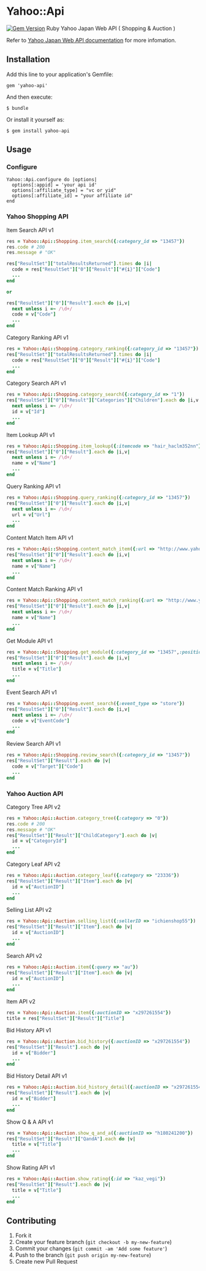 # Yahoo::Api

[![Gem Version](https://badge.fury.io/rb/yahoo-api.png)](http://badge.fury.io/rb/yahoo-api)
Ruby Yahoo Japan Web API ( Shopping & Auction ) 

Refer to [Yahoo Japan Web API documentation](http://developer.yahoo.co.jp/webapi/shopping/) for more infomation.

## Installation

Add this line to your application's Gemfile:

    gem 'yahoo-api'

And then execute:

    $ bundle

Or install it yourself as:

    $ gem install yahoo-api

## Usage

### Configure

    Yahoo::Api.configure do |options|
      options[:appid] = 'your api id'
      options[:affiliate_type] = "vc or yid"
      options[:affiliate_id] = "your affiliate id"
    end

### Yahoo Shopping API

Item Search API v1

```ruby
res = Yahoo::Api::Shopping.item_search({:category_id => "13457"})
res.code # 200
res.message # "OK"

res["ResultSet"]["totalResultsReturned"].times do |i|
  code = res["ResultSet"]["0"]["Result"]["#{i}"]["Code"]
  ...
end

or

res["ResultSet"]["0"]["Result"].each do |i,v|
  next unless i =~ /\d+/
  code = v["Code"]
  ...
end
```

Category Ranking API v1

```ruby
res = Yahoo::Api::Shopping.category_ranking({:category_id => "13457"})
res["ResultSet"]["totalResultsReturned"].times do |i|
  code = res["ResultSet"]["0"]["Result"]["#{i}"]["Code"]
  ...
end
```

Category Search API v1

```ruby
res = Yahoo::Api::Shopping.category_search({:category_id => "1"})
res["ResultSet"]["0"]["Result"]["Categories"]["Children"].each do |i,v|
  next unless i =~ /\d+/
  id = v["Id"]
  ...
end
```

Item Lookup API v1 

```ruby
res = Yahoo::Api::Shopping.item_lookup({:itemcode => "hair_haclm352nn"})
res["ResultSet"]["0"]["Result"].each do |i,v|
  next unless i =~ /\d+/
  name = v["Name"]
  ...
end
```

Query Ranking API v1

```ruby
res = Yahoo::Api::Shopping.query_ranking({:category_id => "13457"})
res["ResultSet"]["0"]["Result"].each do |i,v|
  next unless i =~ /\d+/
  url = v["Url"]
  ...
end
```

Content Match Item API v1 

```ruby
res = Yahoo::Api::Shopping.content_match_item({:url => "http://www.yahoo.co.jp/"})
res["ResultSet"]["0"]["Result"].each do |i,v|
  next unless i =~ /\d+/
  name = v["Name"]
  ...
end
```

Content Match Ranking API v1

```ruby
res = Yahoo::Api::Shopping.content_match_ranking({:url => "http://www.yahoo.co.jp/"})
res["ResultSet"]["0"]["Result"].each do |i,v|
  next unless i =~ /\d+/
  name = v["Name"]
  ...
end
```

Get Module API v1

```ruby
res = Yahoo::Api::Shopping.get_module({:category_id => "13457",:position => "eventrecommend"})
res["ResultSet"]["0"]["Result"].each do |i,v|
  next unless i =~ /\d+/
  title = v["Title"]
  ...
end
```

Event Search API v1

```ruby
res = Yahoo::Api::Shopping.event_search({:event_type => "store"})
res["ResultSet"]["0"]["Result"].each do |i,v|
  next unless i =~ /\d+/
  code = v["EventCode"]
  ...
end
```

Review Search API v1

```ruby
res = Yahoo::Api::Shopping.review_search({:category_id => "13457"})
res["ResultSet"]["Result"].each do |v|
  code = v["Target"]["Code"]
  ...
end
```

### Yahoo Auction API

Category Tree API v2

```ruby
res = Yahoo::Api::Auction.category_tree({:category => "0"})
res.code # 200
res.message # "OK"
res["ResultSet"]["Result"]["ChildCategory"].each do |v|
  id = v["CategoryId"]
  ...
end
```

Category Leaf API v2

```ruby
res = Yahoo::Api::Auction.category_leaf({:category => "23336"})
res["ResultSet"]["Result"]["Item"].each do |v|
  id = v["AuctionID"]
  ...
end
```

Selling List API v2

```ruby
res = Yahoo::Api::Auction.selling_list({:sellerID => "ichienshop55"})
res["ResultSet"]["Result"]["Item"].each do |v|
  id = v["AuctionID"]
  ...
end
```

Search API v2

```ruby
res = Yahoo::Api::Auction.item({:query => "au"})
res["ResultSet"]["Result"]["Item"].each do |v|
  id = v["AuctionID"]
  ...
end
```

Item API v2

```ruby
res = Yahoo::Api::Auction.item({:auctionID => "x297261554"})
title = res["ResultSet"]["Result"]["Title"]
```

Bid History API v1

```ruby
res = Yahoo::Api::Auction.bid_history({:auctionID => "x297261554"})
res["ResultSet"]["Result"].each do |v|
  id = v["Bidder"]
  ...
end
```

Bid History Detail API v1

```ruby
res = Yahoo::Api::Auction.bid_history_detail({:auctionID => "x297261554"})
res["ResultSet"]["Result"].each do |v|
  id = v["Bidder"]
  ...
end
```

Show Q & A API v1

```ruby
res = Yahoo::Api::Auction.show_q_and_a({:auctionID => "h180241200"})
res["ResultSet"]["Result"]["QandA"].each do |v|
  title = v["Title"]
  ...
end
```

Show Rating API v1

```ruby
res = Yahoo::Api::Auction.show_rating({:id => "kaz_vegi"})
res["ResultSet"]["Result"].each do |v|
  title = v["Title"]
  ...
end
```

## Contributing

1. Fork it
2. Create your feature branch (`git checkout -b my-new-feature`)
3. Commit your changes (`git commit -am 'Add some feature'`)
4. Push to the branch (`git push origin my-new-feature`)
5. Create new Pull Request
